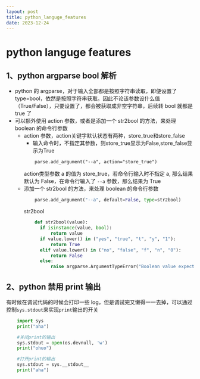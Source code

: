 ```yaml
---
layout: post
title: python_languge_features
date: 2023-12-24
---
```


# python languge features

## 1、python argparse bool 解析
* python 的 argparse，对于输入全部都是按照字符串读取，即便设置了 type=bool，依然是按照字符串获取。因此不论该参数设什么值（True/False），只要设置了，都会被获取成非空字符串，后续转 bool 就都是 true 了
* 可以额外使用 action 参数，或者是添加一个 str2bool 的方法，来处理 boolean 的命令行参数
  * action 参数，action关键字默认状态有两种，store_true和store_false
    * 输入命令时，不指定其参数，则store_true显示为False,store_false显示为True
    ```pyhton
        parse.add_argument("--a", action="store_true")
    ```
    action类型参数 a 的值为 store_true，若命令行输入时不指定 a, 那么结果默认为 False，在命令行输入了 `--a` 参数，那么结果为 True
  * 添加一个 str2bool 的方法，来处理 boolean 的命令行参数
    ```python
        parse.add_argument("--a", default=False, type=str2bool)
    ```
    str2bool
    ```python
        def str2bool(value):
          if isinstance(value, bool):
              return value
          if value.lower() in ("yes", "true", "t", "y", "1"):
              return True
          elif value.lower() in ("no", "false", "f", "n", "0"):
              return False
          else:
              raise argparse.ArgumentTypeError("Boolean value expected")
    ```

## 2、python 禁用 print 输出
有时候在调试代码的时候会打印一些 log，但是调试完又懒得一一去掉，可以通过控制`sys.stdout`来实现`print`输出的开关
```python
    import sys
    print("aha")

    #关闭print的输出
    sys.stdout = open(os.devnull, 'w')
    print("ohuo")

    #打开print的输出
    sys.stdout = sys.__stdout__
    print("aha")

```
